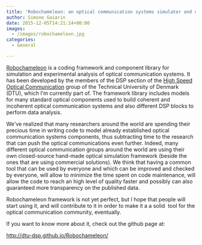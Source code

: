 ```yaml
---
title: 'Robochameleon: an optical communication systems simulator and data processor'
author: Simone Gaiarin
date: 2015-12-05T14:21:14+00:00
images:
  - /images/robochameleon.jpg
categories:
  - General

---
```

[Robochameleon][1] is a coding framework and component library for simulation and experimental analysis of optical communication systems. It has been developed by the members of the DSP section of the [High Speed Optical Communication][2] group of the Technical University of Denmark (DTU), which I'm currently part of. <!--more-->The framework library includes models for many standard optical components used to build coherent and incoherent optical communication systems and also different DSP blocks to perform data analysis.

We've realized that many researchers around the world are spending their precious time in writing code to model already established optical communication systems components, thus subtracting time to the research that can push the optical communications even further. Indeed, many different optical communication groups around the world are using their own closed-source hand-made optical simulation framework (beside the ones that are using commercial solutions). We think that having a common tool that can be used by everyone and which can be improved and checked by everyone, will allow to minimize the time spent on code maintenance, will allow the code to reach an high level of quality faster and possibly can also guaranteed more transparency on the published data.

Robochameleon framework is not yet perfect, but I hope that people will start using it, and will contribute to it in order to make it a a solid  tool for the optical communication community, eventually.

If you want to know more about it, check out the github page at:

<http://dtu-dsp.github.io/Robochameleon/>

 [1]: http://dtu-dsp.github.io/Robochameleon/
 [2]: https://www.fotonik.dtu.dk/english/Research-groups/High-Speed-Optical-Communications
